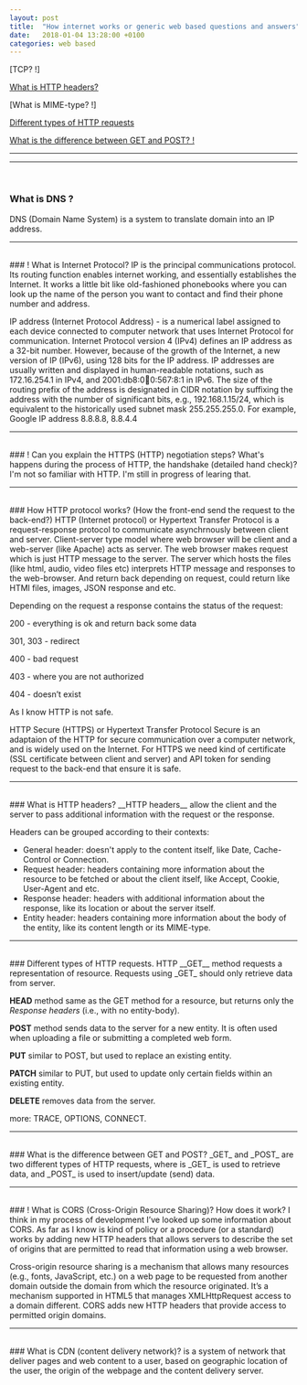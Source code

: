 ```yaml
---
layout: post
title:  "How internet works or generic web based questions and answers"
date:   2018-01-04 13:28:00 +0100
categories: web based
---
```


[TCP? !]

[What is HTTP headers?](#what-is-http-headers)

[What is MIME-type? !]

[Different types of HTTP requests](#different-types-of-http-requests)

[What is the difference between GET and POST? !](#what-is-the-difference-between-get-and-post)




------
------
<br>

### What is DNS ?
DNS (Domain Name System) is a system to translate domain into an IP address.


---
<br>
### ! What is Internet Protocol?
IP is the principal communications protocol.
Its routing function enables internet working, and essentially establishes the Internet.
It works a little bit like old-fashioned phonebooks where you can look up the name of the person you want to contact and find their phone number and address.

IP address (Internet Protocol Address) - is a numerical label assigned to each device connected to computer network that uses Internet Protocol for communication.
Internet Protocol version 4 (IPv4) defines an IP address as a 32-bit number.
However, because of the growth of the Internet, a new version of IP (IPv6), using 128 bits for the IP address.
IP addresses are usually written and displayed in human-readable notations, such as 172.16.254.1 in IPv4, and 2001:db8:0:1234:0:567:8:1 in IPv6.
The size of the routing prefix of the address is designated in CIDR notation by suffixing the address with the number of significant bits, e.g., 192.168.1.15/24,
which is equivalent to the historically used subnet mask 255.255.255.0. For example, Google IP address 8.8.8.8, 8.8.4.4

---
<br>
### ! Can you explain the HTTPS (HTTP) negotiation steps? What's happens during the process of HTTP, the handshake (detailed hand check)?
I'm not so familiar with HTTP.
I'm still in progress of learing that.


---
<br>
###  How HTTP protocol works? (How the front-end send the request to the back-end?)
HTTP (Internet protocol) or Hypertext Transfer Protocol is a request-response protocol to communicate asynchrnously between client and server.
Client-server type model where web browser will be client and a web-server (like Apache) acts as server.
The web browser makes request which is just HTTP message to the server.
The server which hosts the files (like html, audio, video files etc) interprets HTTP message and responses to the web-browser.
And return back depending on request, could return like HTMl files, images, JSON response and etc.

Depending on the request a response contains the status of the request:

200 - everything is ok and return back some data

301, 303 - redirect

400 - bad request

403 - where you are not authorized

404 - doesn’t exist

As I know HTTP is not safe.

HTTP Secure (HTTPS) or Hypertext Transfer Protocol Secure is an adaptaion of the HTTP for secure communication over a computer network, and is widely used on the Internet.
For HTTPS we need kind of certificate (SSL certificate between client and server) and API token for sending request to the back-end that ensure it is safe.

---
<br>
### What is HTTP headers?
__HTTP headers__ allow the client and the server to pass additional information with the request or the response.

Headers can be grouped according to their contexts:
* General header:  doesn't apply to the content itself, like Date, Cache-Control or Connection.
* Request header: headers containing more information about the resource to be fetched or about the client itself, like Accept, Cookie, User-Agent and etc.
* Response header: headers with additional information about the response, like its location or about the server itself.
* Entity header: headers containing more information about the body of the entity, like its content length or its MIME-type.

---
<br>
###  Different types of HTTP requests.
HTTP __GET__ method requests a representation of resource. Requests using _GET_ should only retrieve data from server.

__HEAD__ method same as the GET method for a resource, but returns only the _Response headers_ (i.e., with no entity-body).

__POST__ method sends data to the server for a new entity. It is often used when uploading a file or submitting a completed web form.

__PUT__ similar to POST, but used to replace an existing entity.

__PATCH__ similar to PUT, but used to update only certain fields within an existing entity.

__DELETE__ removes data from the server.

more: TRACE, OPTIONS, CONNECT.


---
<br>
### What is the difference between GET and POST?
_GET_ and _POST_ are two different types of HTTP requests, where is _GET_ is used to retrieve data, and _POST_ is used to insert/update (send) data.


---
<br>
### ! What is CORS (Cross-Origin Resource Sharing)? How does it work?
I think in my process of development I’ve looked up some information about CORS.
As far as I know is kind of policy or a procedure (or a standard) works by adding new HTTP headers that allows servers to describe the set of origins that are permitted to read that information using a web browser.

Cross-origin resource sharing is a mechanism that allows many resources (e.g., fonts, JavaScript, etc.) on a web page to be requested from another domain outside the domain from which the resource originated.
It’s a mechanism supported in HTML5 that manages XMLHttpRequest access to a domain different.
CORS adds new HTTP headers that provide access to permitted origin domains.


---
<br>
### What is CDN (content delivery network)?
is a system of network that deliver pages and web content to a user, based on geographic location of the user, the origin of the webpage and the content delivery server.
